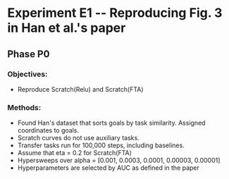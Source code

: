 # Experiment E1 -- Reproducing Fig. 3 in Han et al.'s paper
## Phase P0
### Objectives: 
- Reproduce Scratch(Relu) and Scratch(FTA)
### Methods: 
- Found Han's dataset that sorts goals by task similarity. Assigned coordinates to goals.
- Scratch curves do not use auxiliary tasks.
- Transfer tasks run for 100,000 steps, including baselines.
- Assume that eta = 0.2 for Scratch(FTA)
- Hypersweeps over alpha = [0.001, 0.0003, 0.0001, 0.00003, 0.00001]
- Hyperparameters are selected by AUC as defined in the paper